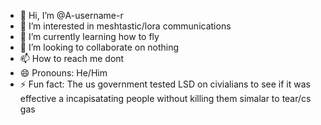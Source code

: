 - 👋 Hi, I’m @A-username-r
- 👀 I’m interested in meshtastic/lora communications
- 🌱 I’m currently learning how to fly
- 💞️ I’m looking to collaborate on nothing
- 📫 How to reach me dont
- 😄 Pronouns: He/Him
- ⚡ Fun fact: The us government tested LSD on civialians to see if it was effective a incapisatating people without killing them simalar to tear/cs gas

<!---
A-username-r/A-username-r is a ✨ special ✨ repository because its `README.md` (this file) appears on your GitHub profile.
You can click the Preview link to take a look at your changes.
--->
